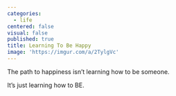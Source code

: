 ```yaml
---
categories:
  - life
centered: false
visual: false
published: true
title: Learning To Be Happy
image: 'https://imgur.com/a/2TylgVc'
---
```

The path to happiness
isn’t learning how to be someone.

It’s just learning 
how to BE.

